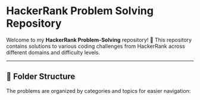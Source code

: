 # HackerRank Problem Solving Repository

Welcome to my **HackerRank Problem-Solving** repository! 🚀 This repository contains solutions to various coding challenges from HackerRank across different domains and difficulty levels.

---

## 📂 Folder Structure

The problems are organized by categories and topics for easier navigation:

